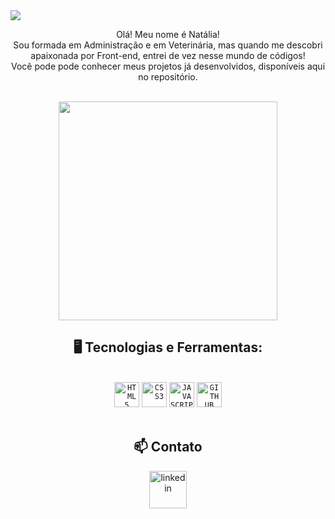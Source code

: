  <img src="https://user-images.githubusercontent.com/61480327/218276591-4224e3a7-bf8c-427c-aea6-89d4e75f1a7e.png">
<p align="center">
Olá! Meu nome é Natália!<br/>
Sou formada em Administração e em Veterinária, mas quando me descobri apaixonada por Front-end, entrei de vez nesse mundo de códigos! 
<br />
Você pode pode conhecer meus projetos já desenvolvidos, disponíveis aqui no repositório.
</br>
</br>

<p align="center">
  <img src="https://super.abril.com.br/wp-content/uploads/2016/09/super_imggato_digitando_0.gif" width="350">
</p>

<section align="center">
<h1 font-weight="bold"> 🖥️ Tecnologias e Ferramentas:</h1></br> 
<code><img width="40px" src="https://cdn.jsdelivr.net/gh/devicons/devicon/icons/html5/html5-original-wordmark.svg" title = "HTML5"/></code>
<code><img width="40px" src="https://cdn.jsdelivr.net/gh/devicons/devicon/icons/css3/css3-original-wordmark.svg" title = "CSS3"/></code>
<code><img width="40px" src="https://cdn.jsdelivr.net/gh/devicons/devicon/icons/javascript/javascript-original.svg" title = "JAVASCRIPT"/></code>
<code><img width="40px" src="https://cdn.jsdelivr.net/gh/devicons/devicon/icons/github/github-original.svg" title = "GITHUB"/></code>
</br>
</br>

<h2 font-weight="bold"> 📫 Contato </br></h2>
<a><img width="60px" src="https://i.ibb.co/RyZx12b/linkedin.png" alt="linkedin" style="vertical-align:top;"></a>


</br>
</section>

